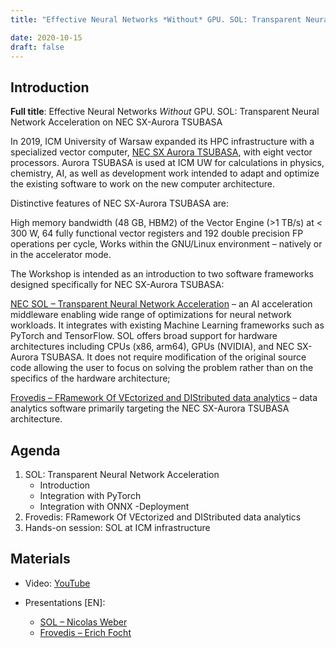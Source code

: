 ```yaml
---
title: "Effective Neural Networks *Without* GPU. SOL: Transparent Neural Network Acceleration on NEC SX-Aurora TSUBASA"

date: 2020-10-15
draft: false
---
```


<!-- <Last revision: 2020-10-15 by M. Hermanowicz <m.hermanowicz@icm.edu.pl> -->

## Introduction

**Full title**: Effective Neural Networks *Without* GPU. SOL: Transparent Neural Network Acceleration on NEC SX-Aurora TSUBASA

In 2019, ICM University of Warsaw expanded its HPC infrastructure with
a specialized vector computer, [NEC SX Aurora
TSUBASA](https://www.nec.com/en/global/solutions/hpc/sx/index.html),
with eight vector processors. Aurora TSUBASA is used at ICM UW for
calculations in physics, chemistry, AI, as well as development work
intended to adapt and optimize the existing software to work on the
new computer architecture.

Distinctive features of NEC SX-Aurora TSUBASA are:

High memory bandwidth (48 GB, HBM2) of the Vector Engine (>1 TB/s) at
< 300 W, 64 fully functional vector registers and 192 double precision
FP operations per cycle, Works within the GNU/Linux environment –
natively or in the accelerator mode.

The Workshop is intended as an introduction to two software frameworks
designed specifically for NEC SX-Aurora TSUBASA:

[NEC SOL – Transparent Neural Network
Acceleration](http://sysml.neclab.eu/projects/sol/) – an AI
acceleration middleware enabling wide range of optimizations for
neural network workloads. It integrates with existing Machine Learning
frameworks such as PyTorch and TensorFlow. SOL offers broad support
for hardware architectures including CPUs (x86, arm64), GPUs (NVIDIA),
and NEC SX-Aurora TSUBASA. It does not require modification of the
original source code allowing the user to focus on solving the problem
rather than on the specifics of the hardware architecture;

[Frovedis – FRamework Of VEctorized and DIStributed data
analytics](https://github.com/frovedis/frovedis) – data analytics
software primarily targeting the NEC SX-Aurora TSUBASA architecture.


## Agenda

1. SOL: Transparent Neural Network Acceleration
   - Introduction
   - Integration with PyTorch
   - Integration with ONNX
   -Deployment
2. Frovedis: FRamework Of VEctorized and DIStributed data analytics
3. Hands-on session: SOL at ICM infrastructure
					    

## Materials

* Video: [YouTube](https://www.youtube.com/watch?v=PrlUvsPra8o)

* Presentations [EN]:
    * [SOL – Nicolas Weber](./materials/SOL4VE.pdf)
    * [Frovedis – Erich Focht](./materials/Frovedis_Intro_ICM_Warsaw_2020_09_30.pdf)
